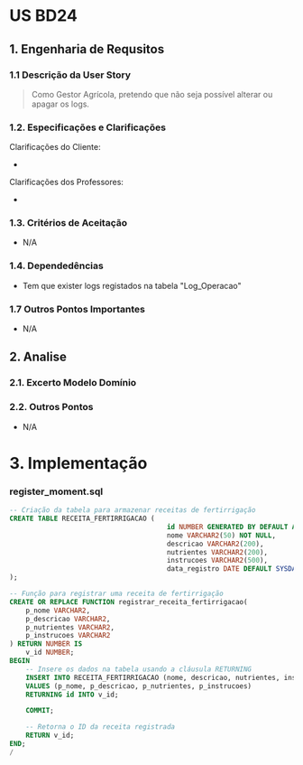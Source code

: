 # US BD24

## 1. Engenharia de Requsitos

### 1.1 Descrição da User Story

> Como Gestor Agrícola, pretendo que não seja possível alterar ou apagar os logs.

### 1.2. Especificações e Clarificações

Clarificações do Cliente:

*

Clarificações dos Professores:

*

### 1.3. Critérios de Aceitação

* N/A

### 1.4. Dependedências

* Tem que exister logs registados na tabela "Log_Operacao"


### 1.7 Outros Pontos Importantes

* N/A

## 2. Analise

### 2.1. Excerto Modelo Domínio



### 2.2. Outros Pontos

* N/A

# 3. Implementação

### register_moment.sql

```sql
-- Criação da tabela para armazenar receitas de fertirrigação
CREATE TABLE RECEITA_FERTIRRIGACAO (
                                       id NUMBER GENERATED BY DEFAULT AS IDENTITY PRIMARY KEY,
                                       nome VARCHAR2(50) NOT NULL,
                                       descricao VARCHAR2(200),
                                       nutrientes VARCHAR2(200),
                                       instrucoes VARCHAR2(500),
                                       data_registro DATE DEFAULT SYSDATE
);

-- Função para registrar uma receita de fertirrigação
CREATE OR REPLACE FUNCTION registrar_receita_fertirrigacao(
    p_nome VARCHAR2,
    p_descricao VARCHAR2,
    p_nutrientes VARCHAR2,
    p_instrucoes VARCHAR2
) RETURN NUMBER IS
    v_id NUMBER;
BEGIN
    -- Insere os dados na tabela usando a cláusula RETURNING
    INSERT INTO RECEITA_FERTIRRIGACAO (nome, descricao, nutrientes, instrucoes)
    VALUES (p_nome, p_descricao, p_nutrientes, p_instrucoes)
    RETURNING id INTO v_id;

    COMMIT;

    -- Retorna o ID da receita registrada
    RETURN v_id;
END;
/

```